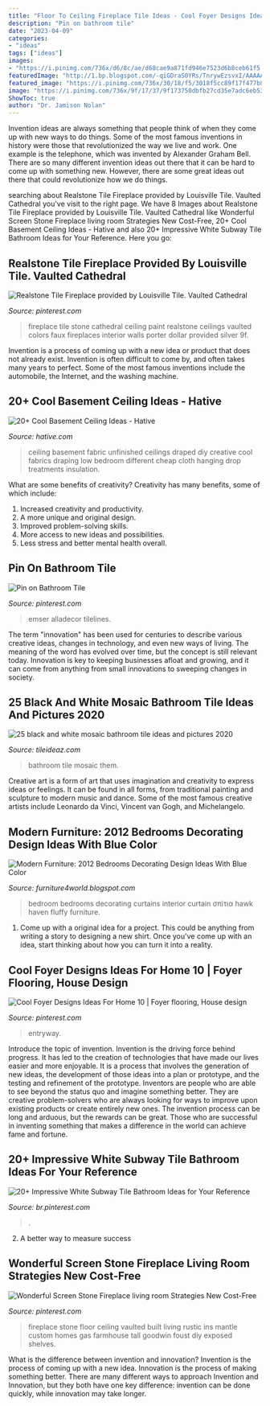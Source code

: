 ```yaml
---
title: "Floor To Ceiling Fireplace Tile Ideas - Cool Foyer Designs Ideas For Home 10"
description: "Pin on bathroom tile"
date: "2023-04-09"
categories:
- "ideas"
tags: ["ideas"]
images:
- "https://i.pinimg.com/736x/d6/8c/ae/d68cae9a871fd946e7523d6b8ceb61f5.jpg"
featuredImage: "http://1.bp.blogspot.com/-qiGDraS0YRs/TnrywEzsvxI/AAAAAAAAHFU/Qo-yl4quFdY/s1600/Bedroom-Color-Ideas-Blue-5.jpg"
featured_image: "https://i.pinimg.com/736x/30/18/f5/3018f5cc89f17f477b8533221bf53a82.jpg"
image: "https://i.pinimg.com/736x/9f/17/37/9f173750dbfb27cd35e7adc6eb534676--interior-paint-colors-tile-fireplace.jpg"
ShowToc: true
author: "Dr. Jamison Nolan"
---
```



Invention ideas are always something that people think of when they come up with new ways to do things. Some of the most famous inventions in history were those that revolutionized the way we live and work. One example is the telephone, which was invented by Alexander Graham Bell. There are so many different invention ideas out there that it can be hard to come up with something new. However, there are some great ideas out there that could revolutionize how we do things.

	

		
searching about Realstone Tile Fireplace provided by Louisville Tile. Vaulted Cathedral you've visit to the right page. We have 8 Images about Realstone Tile Fireplace provided by Louisville Tile. Vaulted Cathedral like Wonderful Screen Stone Fireplace living room Strategies New Cost-Free, 20+ Cool Basement Ceiling Ideas - Hative and also 20+ Impressive White Subway Tile Bathroom Ideas for Your Reference. Here you go:
		
    
## Realstone Tile Fireplace Provided By Louisville Tile. Vaulted Cathedral

<img loading=lazy src="https://i.pinimg.com/736x/9f/17/37/9f173750dbfb27cd35e7adc6eb534676--interior-paint-colors-tile-fireplace.jpg" onerror="this.onerror=null;this.src='https://tse4.mm.bing.net/th?id=OIP.hwfI9FKszW_16hQQlEonxgHaJ3&amp;pid=15.1';" alt="Realstone Tile Fireplace provided by Louisville Tile. Vaulted Cathedral">

_Source: pinterest.com_

>fireplace tile stone cathedral ceiling paint realstone ceilings vaulted colors faux fireplaces interior walls porter dollar provided silver 9f. 

	

Invention is a process of coming up with a new idea or product that does not already exist. Invention is often difficult to come by, and often takes many years to perfect. Some of the most famous inventions include the automobile, the Internet, and the washing machine.

    
## 20+ Cool Basement Ceiling Ideas - Hative

<img loading=lazy src="https://hative.com/wp-content/uploads/2014/05/basement-ceiling-ideas/10-fabric-basement-ceiling.jpg" onerror="this.onerror=null;this.src='https://tse1.mm.bing.net/th?id=OIP.Uq68x3GP3c-Gd05eaCbOcAHaE7&amp;pid=15.1';" alt="20+ Cool Basement Ceiling Ideas - Hative">

_Source: hative.com_

>ceiling basement fabric unfinished ceilings draped diy creative cool fabrics draping low bedroom different cheap cloth hanging drop treatments insulation. 

	

What are some benefits of creativity?
Creativity has many benefits, some of which include: 
1. Increased creativity and productivity.
2. A more unique and original design.
3. Improved problem-solving skills.
4. More access to new ideas and possibilities. 
5. Less stress and better mental health overall.

    
## Pin On Bathroom Tile

<img loading=lazy src="https://i.pinimg.com/736x/d6/8c/ae/d68cae9a871fd946e7523d6b8ceb61f5.jpg" onerror="this.onerror=null;this.src='https://tse3.mm.bing.net/th?id=OIP.IMCl6s-PPlcN2-ISvp2hygHaLG&amp;pid=15.1';" alt="Pin on Bathroom Tile">

_Source: pinterest.com_

>emser alladecor tilelines. 

	

The term "innovation" has been used for centuries to describe various creative ideas, changes in technology, and even new ways of living. The meaning of the word has evolved over time, but the concept is still relevant today. Innovation is key to keeping businesses afloat and growing, and it can come from anything from small innovations to sweeping changes in society.

    
## 25 Black And White Mosaic Bathroom Tile Ideas And Pictures 2020

<img loading=lazy src="https://www.tileideaz.com/wp-content/uploads/2015/01/black_and_white_mosaic_bathroom_tile_12.jpg" onerror="this.onerror=null;this.src='https://tse1.mm.bing.net/th?id=OIP.Qc2EhthEPMd2avg-yUc-8gHaJ3&amp;pid=15.1';" alt="25 black and white mosaic bathroom tile ideas and pictures 2020">

_Source: tileideaz.com_

>bathroom tile mosaic them. 

	

Creative art is a form of art that uses imagination and creativity to express ideas or feelings. It can be found in all forms, from traditional painting and sculpture to modern music and dance. Some of the most famous creative artists include Leonardo da Vinci, Vincent van Gogh, and Michelangelo.

    
## Modern Furniture: 2012 Bedrooms Decorating Design Ideas With Blue Color

<img loading=lazy src="http://1.bp.blogspot.com/-qiGDraS0YRs/TnrywEzsvxI/AAAAAAAAHFU/Qo-yl4quFdY/s1600/Bedroom-Color-Ideas-Blue-5.jpg" onerror="this.onerror=null;this.src='https://tse4.mm.bing.net/th?id=OIP.GJImWxIDPik4-FKFFnWvzQHaJ3&amp;pid=15.1';" alt="Modern Furniture: 2012 Bedrooms Decorating Design Ideas With Blue Color">

_Source: furniture4world.blogspot.com_

>bedroom bedrooms decorating curtains interior curtain σπίτια hawk haven fluffy furniture. 

	

1. Come up with a original idea for a project. This could be anything from writing a story to designing a new shirt. Once you've come up with an idea, start thinking about how you can turn it into a reality. 

    
## Cool Foyer Designs Ideas For Home 10 | Foyer Flooring, House Design

<img loading=lazy src="https://i.pinimg.com/736x/30/18/f5/3018f5cc89f17f477b8533221bf53a82.jpg" onerror="this.onerror=null;this.src='https://tse3.mm.bing.net/th?id=OIP.2B_vjt-Zhx2CflbcpVicEgHaKU&amp;pid=15.1';" alt="Cool Foyer Designs Ideas For Home 10 | Foyer flooring, House design">

_Source: pinterest.com_

>entryway. 

	

Introduce the topic of invention.
Invention is the driving force behind progress. It has led to the creation of technologies that have made our lives easier and more enjoyable. It is a process that involves the generation of new ideas, the development of those ideas into a plan or prototype, and the testing and refinement of the prototype. Inventors are people who are able to see beyond the status quo and imagine something better. They are creative problem-solvers who are always looking for ways to improve upon existing products or create entirely new ones. The invention process can be long and arduous, but the rewards can be great. Those who are successful in inventing something that makes a difference in the world can achieve fame and fortune.

    
## 20+ Impressive White Subway Tile Bathroom Ideas For Your Reference

<img loading=lazy src="https://i.pinimg.com/736x/05/49/5a/05495a5e7e094c4f87cd0833d81e8e20.jpg" onerror="this.onerror=null;this.src='https://tse4.mm.bing.net/th?id=OIP.WhBZDacmWjdQFAu6coFNMgHaLE&amp;pid=15.1';" alt="20+ Impressive White Subway Tile Bathroom Ideas for Your Reference">

_Source: br.pinterest.com_

>. 

	

2. A better way to measure success

    
## Wonderful Screen Stone Fireplace Living Room Strategies New Cost-Free

<img loading=lazy src="https://i.pinimg.com/736x/1c/67/32/1c67326eb5f487c598c39a1ac02ac3cd.jpg" onerror="this.onerror=null;this.src='https://tse4.mm.bing.net/th?id=OIP.p4aOE9QpA-0yMCGuJG4pKQHaLE&amp;pid=15.1';" alt="Wonderful Screen Stone Fireplace living room Strategies New Cost-Free">

_Source: pinterest.com_

>fireplace stone floor ceiling vaulted built living rustic ins mantle custom homes gas farmhouse tall goodwin foust diy exposed shelves. 

	

What is the difference between invention and innovation?
Invention is the process of coming up with a new idea. Innovation is the process of making something better. There are many different ways to approach Invention and Innovation, but they both have one key difference: invention can be done quickly, while innovation may take longer.

